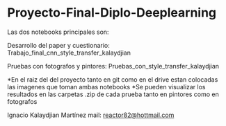 # Proyecto-Final-Diplo-Deeplearning

Las dos notebooks principales son:

Desarrollo del paper y cuestionario:
Trabajo_final_cnn_style_transfer_kalaydjian

Pruebas con fotografos y  pintores:
Pruebas_con_style_transfer_kalaydjian

*En el raiz del del proyecto tanto en git como en el drive estan colocadas las imagenes que toman ambas notebooks
*Se pueden visualizar los resultados en las carpetas .zip de cada prueba tanto en pintores como en fotografos

Ignacio Kalaydjian Martínez
mail: reactor82@hottmail.com
